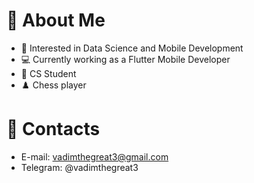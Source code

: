 # 👋 About Me
  
- 👀 Interested in Data Science and Mobile Development
- 💻 Currently working as a Flutter Mobile Developer
- 📝 CS Student
- ♟️ Chess player

# 👋 Contacts

- E-mail: vadimthegreat3@gmail.com
- Telegram: @vadimthegreat3
